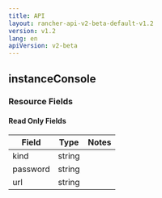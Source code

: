 ```yaml
---
title: API
layout: rancher-api-v2-beta-default-v1.2
version: v1.2
lang: en
apiVersion: v2-beta
---
```


## instanceConsole



### Resource Fields


#### Read Only Fields

Field | Type   | Notes
---|---|---
kind | string  | 
password | string  | 
url | string  | 


<br>
